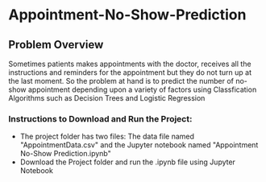 # Appointment-No-Show-Prediction

## Problem Overview
Sometimes patients makes appointments with the doctor, receives all the instructions and reminders for the appointment but they do not turn up at the last moment. 
So the problem at hand is to predict the number of no-show appointment depending upon a variety of factors using Classfication Algorithms such as Decision Trees and Logistic Regression


### Instructions to Download and Run the Project:
- The project folder has two files: The data file named "AppointmentData.csv" and the Jupyter notebook named "Appointment No-Show Prediction.ipynb"
- Download the Project folder and run the .ipynb file using Jupyter Notebook
